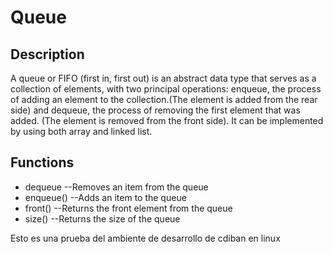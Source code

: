# Queue

Description
---
A queue or FIFO (first in, first out) is an abstract data type that serves as a collection of elements, with two principal operations: enqueue, the process of adding an element to the collection.(The element is added from the rear side) and dequeue, the process of removing the first element that was added. (The element is removed from the front side). It can be implemented by using both array and linked list.

Functions
---
- dequeue
--Removes an item from the queue
- enqueue()
--Adds an item to the queue
- front()
--Returns the front element from the queue
- size()
--Returns the size of the queue

Esto es una prueba del ambiente de desarrollo de cdiban en linux

